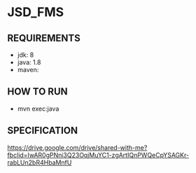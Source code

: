 # JSD_FMS
## REQUIREMENTS
 - jdk: 8
 - java: 1.8
 - maven: 
## HOW TO RUN 
 - mvn exec:java
 
## SPECIFICATION
https://drive.google.com/drive/shared-with-me?fbclid=IwAR0gPNni3Q23OqjMuYC1-zgArtIQnPWQeCpYSAGKr-rabLUn2bR4HbaMnfU

